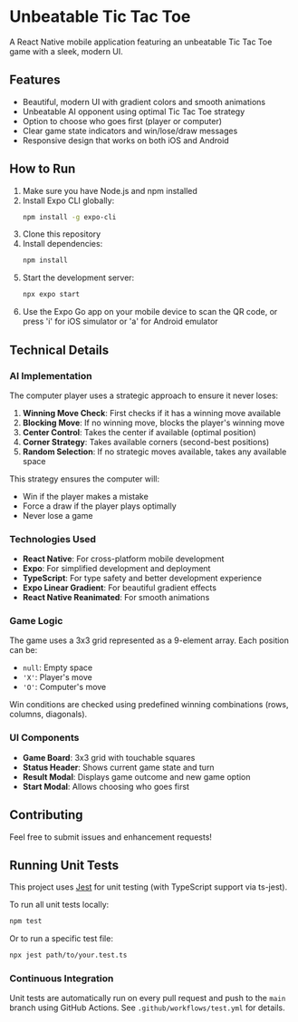 # Unbeatable Tic Tac Toe

A React Native mobile application featuring an unbeatable Tic Tac Toe game with a sleek, modern UI.

## Features

- Beautiful, modern UI with gradient colors and smooth animations
- Unbeatable AI opponent using optimal Tic Tac Toe strategy
- Option to choose who goes first (player or computer)
- Clear game state indicators and win/lose/draw messages
- Responsive design that works on both iOS and Android

## How to Run

1. Make sure you have Node.js and npm installed
2. Install Expo CLI globally:
   ```bash
   npm install -g expo-cli
   ```
3. Clone this repository
4. Install dependencies:
   ```bash
   npm install
   ```
5. Start the development server:
   ```bash
   npx expo start
   ```
6. Use the Expo Go app on your mobile device to scan the QR code, or press 'i' for iOS simulator or 'a' for Android emulator

## Technical Details

### AI Implementation

The computer player uses a strategic approach to ensure it never loses:

1. **Winning Move Check**: First checks if it has a winning move available
2. **Blocking Move**: If no winning move, blocks the player's winning move
3. **Center Control**: Takes the center if available (optimal position)
4. **Corner Strategy**: Takes available corners (second-best positions)
5. **Random Selection**: If no strategic moves available, takes any available space

This strategy ensures the computer will:
- Win if the player makes a mistake
- Force a draw if the player plays optimally
- Never lose a game

### Technologies Used

- **React Native**: For cross-platform mobile development
- **Expo**: For simplified development and deployment
- **TypeScript**: For type safety and better development experience
- **Expo Linear Gradient**: For beautiful gradient effects
- **React Native Reanimated**: For smooth animations

### Game Logic

The game uses a 3x3 grid represented as a 9-element array. Each position can be:
- `null`: Empty space
- `'X'`: Player's move
- `'O'`: Computer's move

Win conditions are checked using predefined winning combinations (rows, columns, diagonals).

### UI Components

- **Game Board**: 3x3 grid with touchable squares
- **Status Header**: Shows current game state and turn
- **Result Modal**: Displays game outcome and new game option
- **Start Modal**: Allows choosing who goes first

## Contributing

Feel free to submit issues and enhancement requests!

## Running Unit Tests

This project uses [Jest](https://jestjs.io/) for unit testing (with TypeScript support via ts-jest).

To run all unit tests locally:

```sh
npm test
```

Or to run a specific test file:

```sh
npx jest path/to/your.test.ts
```

### Continuous Integration

Unit tests are automatically run on every pull request and push to the `main` branch using GitHub Actions. See `.github/workflows/test.yml` for details.
